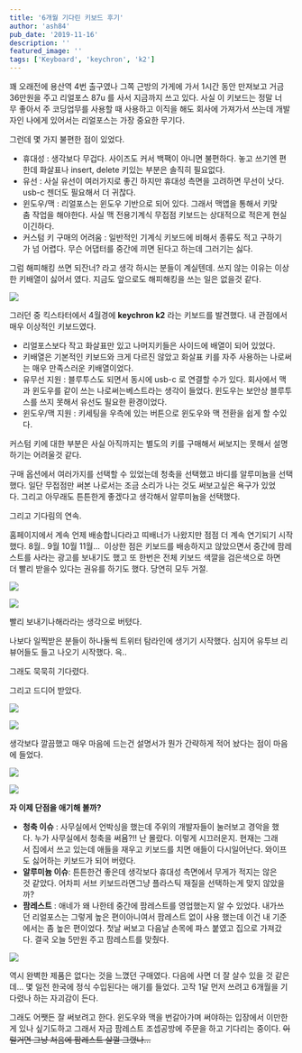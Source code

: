 ```yaml
---
title: '6개월 기다린 키보드 후기'
author: 'ash84'
pub_date: '2019-11-16'
description: ''
featured_image: ''
tags: ['Keyboard', 'keychron', 'k2']
---
```


꽤 오래전에 용산역 4번 출구였나 그쪽 근방의 가게에 가서 1시간 동안 만져보고 거금 36만원을 주고 리얼포스 87u 를 사서 지금까지 쓰고 있다. 사실 이 키보드는 정말 너무 좋아서 주 코딩업무를 사용할 때 사용하고 이직을 해도 회사에 가져가서 쓰는데 개발자인 나에게 있어서는 리얼포스는 가장 중요한 무기다.

그런데 몇 가지 불편한 점이 있었다.

- 휴대성 : 생각보다 무겁다. 사이즈도 커서 백팩이 아니면 불편하다. 놓고 쓰기엔 편한데 화살표나 insert, delete 키있는 부분은 솔직히 필요없다.
- 유선 : 사실 유선이 여러가지로 좋긴 하지만 휴대성 측면을 고려하면 무선이 낫다. usb-c 젠더도 필요해서 더 귀찮다.
- 윈도우/맥 : 리얼포스는 윈도우 기반으로 되어 있다. 그래서 맥앱을 통해서 키맞춤 작업을 해야한다. 사실 맥 전용기계식 무접점 키보드는 상대적으로 적은게 현실이긴하다.
- 커스텀 키 구매의 어려움 : 일반적인 기계식 키보드에 비해서 종류도 적고 구하기가 넘 어렵다. 무슨 어댑터를 중간에 끼면 된다고 하는데 그러기는 싫다.

그럼 해피해킹 쓰면 되잔너? 라고 생각 하시는 분들이 계실텐데. 쓰지 않는 이유는 이상한 키배열이 싫어서 였다. 지금도 앞으로도 해피해킹을 쓰는 일은 없을것 같다. 

![](https://live.staticflickr.com/65535/49075550688_a43623b1df_z.jpg)

그러던 중 킥스타터에서 4월경에 **keychron k2** 라는 키보드를 발견했다. 내 관점에서 매우 이상적인 키보드였다.

- 리얼포스보다 작고 화살표만 있고 나머지키들은 사이드에 배열이 되어 있었다.
- 키배열은 기본적인 키보드와 크게 다르진 않았고 화살표 키를 자주 사용하는 나로써는 매우 만족스러운 키배열이었다.
- 유무선 지원 : 블루투스도 되면서 동시에 usb-c 로 연결할 수가 있다. 회사에서 맥과 윈도우를 같이 쓰는 나로써는베스트라는 생각이 들었다. 윈도우는 보안상 블루투스를 쓰지 못해서 유선도 필요한 환경이었다.
- 윈도우/맥 지원 : 키세팅을 우측에 있는 버튼으로 윈도우와 맥 전환을 쉽게 할 수있다.

커스텀 키에 대한 부분은 사실 아직까지는 별도의 키를 구매해서 써보지는 못해서 설명하기는 어려울것 같다.

구매 옵션에서 여러가지를 선택할 수 있었는데 청축을 선택했고 바디를 알루미늄을 선택했다. 일단 무접점만 써본 나로서는 조금 소리가 나는 것도 써보고싶은 욕구가 있었다. 그리고 아무래도 튼튼한게 좋겠다고 생각해서 알루미늄을 선택했다.

그리고 기다림의 연속.

홈페이지에서 계속 언제 배송합니다라고 띠배너가 나왔지만 점점 더 계속 연기되기 시작했다. 8월.. 9월 10월 11월...  이상한 점은 키보드를 배송하지고 않았으면서 중간에 팜레스트를 사라는 광고를 보내기도 했고 또 한번은 전체 키보드 색깔을 검은색으로 하면더 빨리 받을수 있다는 권유를 하기도 했다. 당연히 모두 거절.

![](https://live.staticflickr.com/65535/49075550753_982fc21e4d_z.jpg)

![](https://live.staticflickr.com/65535/49076287272_9651009731_z.jpg)

빨리 보내기나해라라는 생각으로 버텼다.

나보다 일찍받은 분들이 하나둘씩 트위터 탐라인에 생기기 시작했다. 심지어 유투브 리뷰어들도 들고 나오기 시작했다. 윽..

그래도 묵묵히 기다렸다.

그리고 드디어 받았다.

![](https://live.staticflickr.com/65535/49076287502_085c1d7b0d_z.jpg)

![](https://live.staticflickr.com/65535/49075550673_48d1cf5a6f_z.jpg)

생각보다 깔끔했고 매우 마음에 드는건 설명서가 뭔가 간략하게 적어 놨다는 점이 마음에 들었다.

![](https://live.staticflickr.com/65535/49076077186_f4a2b1e095_z.jpg)

![](https://live.staticflickr.com/65535/49075550613_50604e2590_z.jpg)

**자 이제 단점을 애기해 볼까?**

- **청축 이슈** : 사무실에서 언박싱을 했는데 주위의 개발자들이 눌러보고 경악을 했다. 누가 사무실에서 청축을 써욤?!! 난 몰랐다. 이렇게 시끄러운지. 현재는 그래서 집에서 쓰고 있는데 애들을 재우고 키보드를 치면 애들이 다시일어난다. 와이프도 싫어하는 키보드가 되어 버렸다.
- **알루미늄 이슈**: 튼튼한건 좋은데 생각보다 휴대성 측면에서 무게가 적지는 않은것 같았다. 어차피 서브 키보드라면그냥 플라스틱 재질을 선택하는게 맞지 않았을까?
- **팜레스트** : 애네가 왜 나한테 중간에 팜레스트를 영업했는지 알 수 있었다. 내가쓰던 리얼포스는 그렇게 높은 편이아니여서 팜레스트 없이 사용 했는데 이건 내 기준에서는 좀 높은 편이었다. 첫날 써보고 다음날 손목에 파스 붙였고 집으로 가져갔다. 결국 오늘 5만원 주고 팜레스트를 맞췄다.

![](https://live.staticflickr.com/65535/49076076841_dbd872c0a9_z.jpg)

역시 완벽한 제품은 없다는 것을 느꼈던 구매였다. 다음에 사면 더 잘 살수 있을 것 같은데... 몇 일전 한국에 정식 수입된다는 애기를 들었다. 고작 1달 먼저 쓰려고 6개월을 기다렸나 하는 자괴감이 든다.

그래도 어쨋든 잘 써보려고 한다. 윈도우와 맥을 번갈아가며 써야하는 입장에서 이만한게 있나 싶기도하고 그래서 자금 팜레스트 조셉공방에 주문을 하고 기다리는 중이다. ~~이럴거면 그냥 처음에 팜레스트 살껄 그랬나...~~
